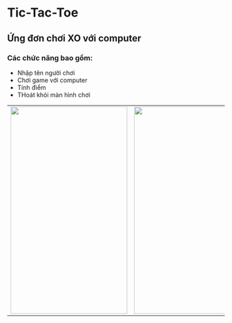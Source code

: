 # Tic-Tac-Toe
## Ứng đơn chơi XO với computer 
### Các chức năng bao gồm:
- Nhập tên người chơi
- Chơi game với computer
- Tính điểm 
- THoát khỏi màn hình chơi 

<table>
  <tr>
    <td><img src="https://user-images.githubusercontent.com/56188558/217167250-e1535a03-1a44-458f-bb61-598fc16200e5.png" width=270 height=480></td>
    <td><img src="https://user-images.githubusercontent.com/56188558/217167229-ef4cefd0-34d3-47df-97cf-7311be6acafa.png" width=270 height=480></td>
  </tr>
 </table>

